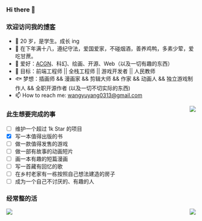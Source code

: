### Hi there 👋

<!--
**gitjohnnycake/gitjohnnycake** is a ✨ _special_ ✨ repository because its `README.md` (this file) appears on your GitHub profile. -->

### 欢迎访问我的[博客](https://littlefish.love)

- 👻 20 岁，是学生。成长 ing
- 🐣 在下年满十八，遵纪守法，爱国爱家，不碰烟酒，善养鸡鸭，多素少荤，爱吃甘蔗。
- 💖 爱好：[ACGN](https://baike.baidu.com/item/ACGN)、科幻、绘画、开源、Web（以及一切有趣的东西）
- 🎉 目标：前端工程师 || 全栈工程师 || 游戏开发者 || 人民教师
- 🐟 梦想：插画师 && 漫画家 && 剪辑大师 && 作家 && 动画人 && 独立游戏制作人 && 全职开源作者 (以及一切不切实际的东西)
- 📫 How to reach me: wangyuyang0313@gmail.com

<img align="right" src="https://github-readme-stats.vercel.app/api?username=gitjohnnycake&show_icons=true&theme=material-palenight" />

### 此生想要完成的事
* [ ] 维护一个超过 1k Star 的项目
* [X] 写一本值得出版的书
* [ ] 做一款值得发售的游戏
* [ ] 做一部有故事的动画短片
* [ ] 画一本有趣的短篇漫画
* [ ] 写一首藏有回忆的歌
* [ ] 在乡村老家有一栋按照自己想法建造的房子
* [ ] 成为一个自己不讨厌的、有趣的人

### 经常整的活

<img align="right" src="https://github-readme-stats.vercel.app/api/top-langs/?username=gitjohnnycake&layout=compact" />

![](https://img.shields.io/badge/Vue.js-blueviolet?style=for-the-badge&logo=Vue.js)
